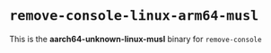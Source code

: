 # `remove-console-linux-arm64-musl`

This is the **aarch64-unknown-linux-musl** binary for `remove-console`
